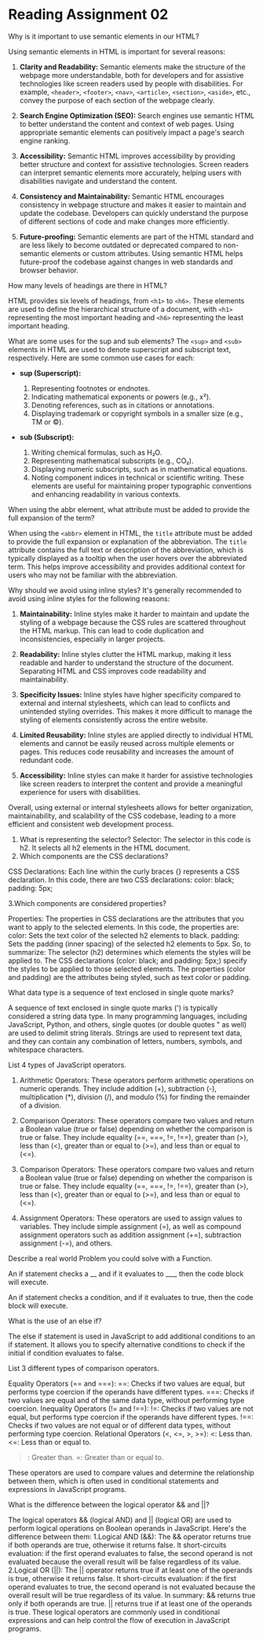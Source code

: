 # Reading Assignment 02

Why is it important to use semantic elements in our HTML?

Using semantic elements in HTML is important for several reasons:

1. **Clarity and Readability:** Semantic elements make the structure of the webpage more understandable, both for developers and for assistive technologies like screen readers used by people with disabilities. For example, `<header>`, `<footer>`, `<nav>`, `<article>`, `<section>`, `<aside>`, etc., convey the purpose of each section of the webpage clearly.

2. **Search Engine Optimization (SEO):** Search engines use semantic HTML to better understand the content and context of web pages. Using appropriate semantic elements can positively impact a page's search engine ranking.

3. **Accessibility:** Semantic HTML improves accessibility by providing better structure and context for assistive technologies. Screen readers can interpret semantic elements more accurately, helping users with disabilities navigate and understand the content.

4. **Consistency and Maintainability:** Semantic HTML encourages consistency in webpage structure and makes it easier to maintain and update the codebase. Developers can quickly understand the purpose of different sections of code and make changes more efficiently.

5. **Future-proofing:** Semantic elements are part of the HTML standard and are less likely to become outdated or deprecated compared to non-semantic elements or custom attributes. Using semantic HTML helps future-proof the codebase against changes in web standards and browser behavior.

How many levels of headings are there in HTML?

HTML provides six levels of headings, from `<h1>` to `<h6>`. These elements are used to define the hierarchical structure of a document, with `<h1>` representing the most important heading and `<h6>` representing the least important heading.

What are some uses for the sup and sub elements?
The `<sup>` and `<sub>` elements in HTML are used to denote superscript and subscript text, respectively. Here are some common use cases for each:

- **sup (Superscript):**
  1. Representing footnotes or endnotes.
  2. Indicating mathematical exponents or powers (e.g., x²).
  3. Denoting references, such as in citations or annotations.
  4. Displaying trademark or copyright symbols in a smaller size (e.g., TM or ©).

- **sub (Subscript):**
  1. Writing chemical formulas, such as H₂O.
  2. Representing mathematical subscripts (e.g., CO₂).
  3. Displaying numeric subscripts, such as in mathematical equations.
  4. Noting component indices in technical or scientific writing.
These elements are useful for maintaining proper typographic conventions and enhancing readability in various contexts.

When using the abbr element, what attribute must be added to provide the full expansion of the term?

When using the `<abbr>` element in HTML, the `title` attribute must be added to provide the full expansion or explanation of the abbreviation. The `title` attribute contains the full text or description of the abbreviation, which is typically displayed as a tooltip when the user hovers over the abbreviated term. This helps improve accessibility and provides additional context for users who may not be familiar with the abbreviation.

Why should we avoid using inline styles?
It's generally recommended to avoid using inline styles for the following reasons:

1. **Maintainability:** Inline styles make it harder to maintain and update the styling of a webpage because the CSS rules are scattered throughout the HTML markup. This can lead to code duplication and inconsistencies, especially in larger projects.

2. **Readability:** Inline styles clutter the HTML markup, making it less readable and harder to understand the structure of the document. Separating HTML and CSS improves code readability and maintainability.

3. **Specificity Issues:** Inline styles have higher specificity compared to external and internal stylesheets, which can lead to conflicts and unintended styling overrides. This makes it more difficult to manage the styling of elements consistently across the entire website.

4. **Limited Reusability:** Inline styles are applied directly to individual HTML elements and cannot be easily reused across multiple elements or pages. This reduces code reusability and increases the amount of redundant code.

5. **Accessibility:** Inline styles can make it harder for assistive technologies like screen readers to interpret the content and provide a meaningful experience for users with disabilities.

Overall, using external or internal stylesheets allows for better organization, maintainability, and scalability of the CSS codebase, leading to a more efficient and consistent web development process.

1. What is representing the selector?
Selector: The selector in this code is h2. It selects all h2 elements in the HTML document.
2. Which components are the CSS declarations?

CSS Declarations: Each line within the curly braces {} represents a CSS declaration. In this code, there are two CSS declarations:
color: black;
padding: 5px;

3.Which components are considered properties?

Properties: The properties in CSS declarations are the attributes that you want to apply to the selected elements. In this code, the properties are:
color: Sets the text color of the selected h2 elements to black.
padding: Sets the padding (inner spacing) of the selected h2 elements to 5px.
So, to summarize:
The selector (h2) determines which elements the styles will be applied to.
The CSS declarations (color: black; and padding: 5px;) specify the styles to be applied to those selected elements.
The properties (color and padding) are the attributes being styled, such as text color or padding.

What data type is a sequence of text enclosed in single quote marks?

A sequence of text enclosed in single quote marks (') is typically considered a string data type. In many programming languages, including JavaScript, Python, and others, single quotes (or double quotes " as well) are used to delimit string literals. Strings are used to represent text data, and they can contain any combination of letters, numbers, symbols, and whitespace characters.

List 4 types of JavaScript operators.

1. Arithmetic Operators: These operators perform arithmetic operations on numeric operands. They include addition (+), subtraction (-), multiplication (*), division (/), and modulo (%) for finding the remainder of a division.

2. Comparison Operators: These operators compare two values and return a Boolean value (true or false) depending on whether the comparison is true or false. They include equality (==, ===, !=, !==), greater than (>), less than (<), greater than or equal to (>=), and less than or equal to (<=).

3. Comparison Operators: These operators compare two values and return a Boolean value (true or false) depending on whether the comparison is true or false. They include equality (==, ===, !=, !==), greater than (>), less than (<), greater than or equal to (>=), and less than or equal to (<=).

4. Assignment Operators: These operators are used to assign values to variables. They include simple assignment (=), as well as compound assignment operators such as addition assignment (+=), subtraction assignment (-=), and others.

Describe a real world Problem you could solve with a Function.

An if statement checks a __ and if it evaluates to ___, then the code block will execute.

An if statement checks a condition, and if it evaluates to true, then the code block will execute.

What is the use of an else if?

The else if statement is used in JavaScript to add additional conditions to an if statement. It allows you to specify alternative conditions to check if the initial if condition evaluates to false.

List 3 different types of comparison operators.

Equality Operators (== and ===):
==: Checks if two values are equal, but performs type coercion if the operands have different types.
===: Checks if two values are equal and of the same data type, without performing type coercion.
Inequality Operators (!= and !==):
!=: Checks if two values are not equal, but performs type coercion if the operands have different types.
!==: Checks if two values are not equal or of different data types, without performing type coercion.
Relational Operators (<, <=, >, >=):
<: Less than.
<=: Less than or equal to.
>: Greater than.
>=: Greater than or equal to.

These operators are used to compare values and determine the relationship between them, which is often used in conditional statements and expressions in JavaScript programs.

What is the difference between the logical operator && and ||?

The logical operators && (logical AND) and || (logical OR) are used to perform logical operations on Boolean operands in JavaScript. Here's the difference between them:
1.Logical AND (&&):
The && operator returns true if both operands are true, otherwise it returns false.
It short-circuits evaluation: if the first operand evaluates to false, the second operand is not evaluated because the overall result will be false regardless of its value.
2.Logical OR (||):
The || operator returns true if at least one of the operands is true, otherwise it returns false.
It short-circuits evaluation: if the first operand evaluates to true, the second operand is not evaluated because the overall result will be true regardless of its value.
In summary:
&& returns true only if both operands are true.
|| returns true if at least one of the operands is true.
These logical operators are commonly used in conditional expressions and can help control the flow of execution in JavaScript programs.
